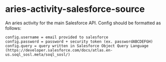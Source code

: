 # aries-activity-salesforce-source

An aries activity for the main Salesforce API. Config should be formatted as follows:
```
config.username = email provided to salesforce
config.password = password + security token (ex. passwordABCDEFGH)
config.query = query written in Salesforce Object Query Language (https://developer.salesforce.com/docs/atlas.en-us.soql_sosl.meta/soql_sosl/)
```
